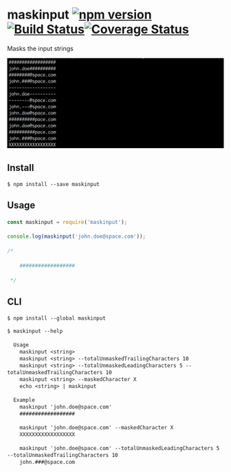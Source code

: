 # maskinput [![npm version](https://badge.fury.io/js/maskinput.svg)](https://badge.fury.io/js/maskinput)[![Build Status](https://travis-ci.org/shariati/maskinput.svg?branch=master)](https://travis-ci.org/shariati/maskinput)[![Coverage Status](https://coveralls.io/repos/github/shariati/maskinput/badge.svg?branch=master)](https://coveralls.io/github/shariati/maskinput?branch=master)
Masks the input strings

![](screenshot.png)


## Install

```
$ npm install --save maskinput
```


## Usage

```js
const maskinput = require('maskinput');

console.log(maskinput('john.doe@space.com'));

/*

    ##################

 */
```


## CLI

```
$ npm install --global maskinput
```

```
$ maskinput --help

  Usage
    maskinput <string>
    maskinput <string> --totalUnmaskedTrailingCharacters 10
    maskinput <string> --totalUnmaskedLeadingCharacters 5 --totalUnmaskedTrailingCharacters 10
    maskinput <string> --maskedCharacter X
    echo <string> | maskinput

  Example
    maskinput 'john.doe@space.com'
    ##################

    maskinput 'john.doe@space.com' --maskedCharacter X
    XXXXXXXXXXXXXXXXXX

    maskinput 'john.doe@space.com' --totalUnmaskedLeadingCharacters 5 --totalUnmaskedTrailingCharacters 10
    john.###@space.com


